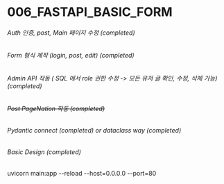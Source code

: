 # 006_FASTAPI_BASIC_FORM

<!-- ![docs](https://raw.githubusercontent.com/pozuhtuhv/0000_imgstorage/main/005_fastapi_form.png) -->

###### Auth 인증, post, Main 페이지 수정 (completed)
###### Form 형식 제작 (login, post, edit) (completed)
###### Admin API 작동 ( SQL 에서 role 권한 수정 -> 모든 유저 글 확인, 수정, 삭제 가능) (completed)
###### ~~Post PageNation 작동 (completed)~~
###### Pydantic connect (completed) or dataclass way (completed)
###### Basic Design (completed)

uvicorn main:app --reload --host=0.0.0.0 --port=80